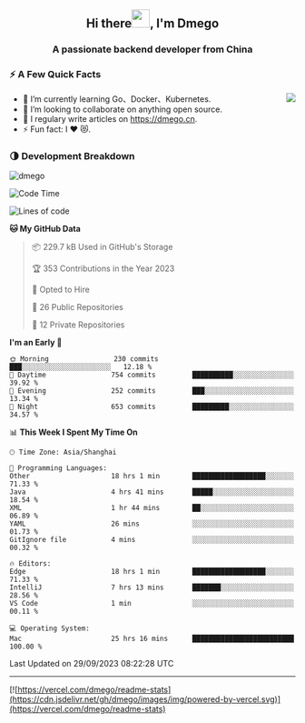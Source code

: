 <h2 align="center">Hi there<img src="https://cdn.jsdelivr.net/gh/dmego/images/img/Hi.gif" height="32" />, I'm Dmego </h2>
<h3 align="center">A passionate backend developer from China</h3>

### ⚡️ A Few Quick Facts

<img align="right" src="https://readme-stats-dmego.vercel.app/api?username=dmego&show_icons=true&icon_color=1573B3&hide_title=true&text_color=718096&bg_color=00000000&hide_border=true"/>

<ul>
    <li> 🌱 I’m currently learning Go、Docker、Kubernetes.</li>
    <li> 👯 I’m looking to collaborate on anything open source.</li>
    <li> 📝 I regulary write articles on <a href="https://dmego.cn">https://dmego.cn</a>.</li>
    <li> ⚡ Fun fact: I ❤️ 😻.</li>
</ul>

### 🌗 Development Breakdown

<img src="https://komarev.com/ghpvc/?username=dmego" alt="dmego" />

<!--START_SECTION:waka-->
![Code Time](http://img.shields.io/badge/Code%20Time-2%2C264%20hrs%2043%20mins-blue)

![Lines of code](https://img.shields.io/badge/From%20Hello%20World%20I%27ve%20Written-679.5%20thousand%20lines%20of%20code-blue)

**🐱 My GitHub Data** 

> 📦 229.7 kB Used in GitHub's Storage 
 > 
> 🏆 353 Contributions in the Year 2023
 > 
> 💼 Opted to Hire
 > 
> 📜 26 Public Repositories 
 > 
> 🔑 12 Private Repositories 
 > 
**I'm an Early 🐤** 

```text
🌞 Morning                230 commits         ███░░░░░░░░░░░░░░░░░░░░░░   12.18 % 
🌆 Daytime                754 commits         ██████████░░░░░░░░░░░░░░░   39.92 % 
🌃 Evening                252 commits         ███░░░░░░░░░░░░░░░░░░░░░░   13.34 % 
🌙 Night                  653 commits         █████████░░░░░░░░░░░░░░░░   34.57 % 
```


📊 **This Week I Spent My Time On** 

```text
🕑︎ Time Zone: Asia/Shanghai

💬 Programming Languages: 
Other                    18 hrs 1 min        ██████████████████░░░░░░░   71.33 % 
Java                     4 hrs 41 mins       █████░░░░░░░░░░░░░░░░░░░░   18.54 % 
XML                      1 hr 44 mins        ██░░░░░░░░░░░░░░░░░░░░░░░   06.89 % 
YAML                     26 mins             ░░░░░░░░░░░░░░░░░░░░░░░░░   01.73 % 
GitIgnore file           4 mins              ░░░░░░░░░░░░░░░░░░░░░░░░░   00.32 % 

🔥 Editors: 
Edge                     18 hrs 1 min        ██████████████████░░░░░░░   71.33 % 
IntelliJ                 7 hrs 13 mins       ███████░░░░░░░░░░░░░░░░░░   28.56 % 
VS Code                  1 min               ░░░░░░░░░░░░░░░░░░░░░░░░░   00.11 % 

💻 Operating System: 
Mac                      25 hrs 16 mins      █████████████████████████   100.00 % 
```


 Last Updated on 29/09/2023 08:22:28 UTC
<!--END_SECTION:waka-->

---

[![https://vercel.com/dmego/readme-stats](https://cdn.jsdelivr.net/gh/dmego/images/img/powered-by-vercel.svg)](https://vercel.com/dmego/readme-stats)

